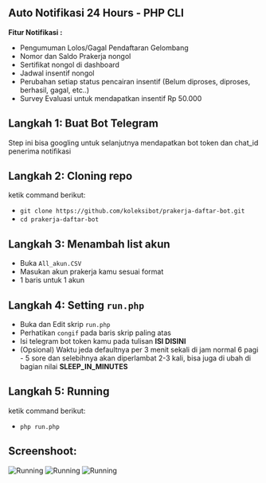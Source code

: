 ## Auto Notifikasi 24 Hours - PHP CLI
**Fitur Notifikasi :**
- Pengumuman Lolos/Gagal Pendaftaran Gelombang
- Nomor dan Saldo Prakerja nongol
- Sertifikat nongol di dashboard
- Jadwal insentif nongol
- Perubahan setiap status pencairan insentif (Belum diproses, diproses, berhasil, gagal, etc..)
- Survey Evaluasi untuk mendapatkan insentif Rp 50.000

## Langkah 1: Buat Bot Telegram
Step ini bisa googling untuk selanjutnya mendapatkan bot token dan chat_id penerima notifikasi

## Langkah 2: Cloning repo
ketik command berikut:
- `git clone https://github.com/koleksibot/prakerja-daftar-bot.git`
- `cd prakerja-daftar-bot`

## Langkah 3: Menambah list akun
- Buka `All_akun.CSV`
- Masukan akun prakerja kamu sesuai format
- 1 baris untuk 1 akun

## Langkah 4: Setting `run.php`
- Buka dan Edit skrip `run.php`
- Perhatikan `congif` pada baris skrip paling atas
- Isi telegram bot token kamu pada tulisan **ISI DISINI**
- (Opsional) Waktu jeda defaultnya per 3 menit sekali di jam normal 6 pagi - 5 sore dan selebihnya akan diperlambat 2-3 kali, bisa juga di ubah di bagian nilai **SLEEP_IN_MINUTES**

## Langkah 5: Running 
ketik command berikut:
- `php run.php`

## Screenshoot:

![Running](https://i.imgur.com/dheEAgz.png)
![Running](https://i.imgur.com/ftk8nI8.png)
![Running](https://i.imgur.com/hrW44TV.png)
